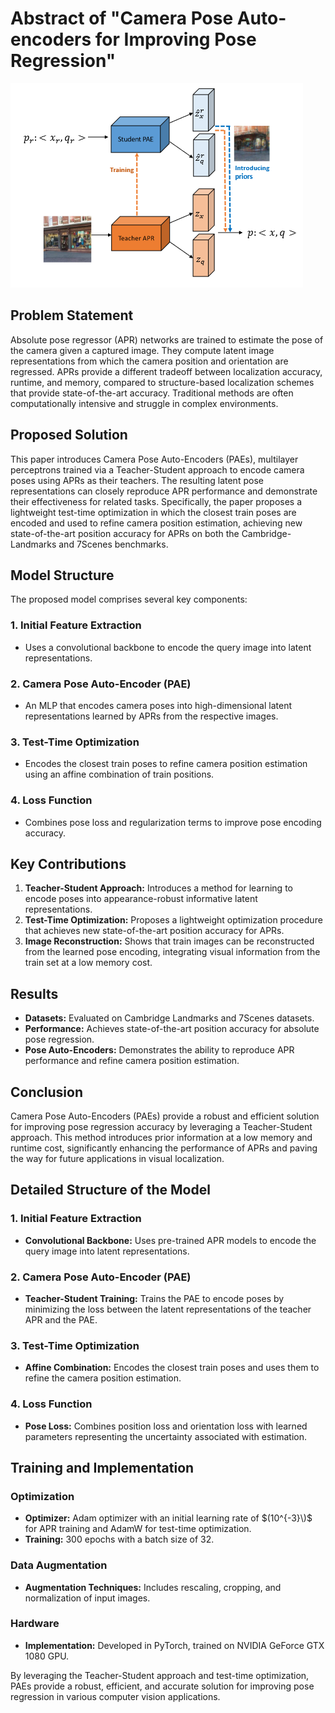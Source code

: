 # Abstract of "Camera Pose Auto-encoders for Improving Pose Regression"

![PAE Architecture](https://github.com/Husseinhhameed/Transformer-Based-Camera-localization-review/blob/main/images/Camera%20Pose%20Auto-encoders.png)

## Problem Statement

Absolute pose regressor (APR) networks are trained to estimate the pose of the camera given a captured image. They compute latent image representations from which the camera position and orientation are regressed. APRs provide a different tradeoff between localization accuracy, runtime, and memory, compared to structure-based localization schemes that provide state-of-the-art accuracy. Traditional methods are often computationally intensive and struggle in complex environments.

## Proposed Solution

This paper introduces Camera Pose Auto-Encoders (PAEs), multilayer perceptrons trained via a Teacher-Student approach to encode camera poses using APRs as their teachers. The resulting latent pose representations can closely reproduce APR performance and demonstrate their effectiveness for related tasks. Specifically, the paper proposes a lightweight test-time optimization in which the closest train poses are encoded and used to refine camera position estimation, achieving new state-of-the-art position accuracy for APRs on both the Cambridge-Landmarks and 7Scenes benchmarks.

## Model Structure

The proposed model comprises several key components:

### 1. Initial Feature Extraction

- Uses a convolutional backbone to encode the query image into latent representations.

### 2. Camera Pose Auto-Encoder (PAE)

- An MLP that encodes camera poses into high-dimensional latent representations learned by APRs from the respective images.

### 3. Test-Time Optimization

- Encodes the closest train poses to refine camera position estimation using an affine combination of train positions.

### 4. Loss Function

- Combines pose loss and regularization terms to improve pose encoding accuracy.

## Key Contributions

1. **Teacher-Student Approach:** Introduces a method for learning to encode poses into appearance-robust informative latent representations.
2. **Test-Time Optimization:** Proposes a lightweight optimization procedure that achieves new state-of-the-art position accuracy for APRs.
3. **Image Reconstruction:** Shows that train images can be reconstructed from the learned pose encoding, integrating visual information from the train set at a low memory cost.

## Results

- **Datasets:** Evaluated on Cambridge Landmarks and 7Scenes datasets.
- **Performance:** Achieves state-of-the-art position accuracy for absolute pose regression.
- **Pose Auto-Encoders:** Demonstrates the ability to reproduce APR performance and refine camera position estimation.

## Conclusion

Camera Pose Auto-Encoders (PAEs) provide a robust and efficient solution for improving pose regression accuracy by leveraging a Teacher-Student approach. This method introduces prior information at a low memory and runtime cost, significantly enhancing the performance of APRs and paving the way for future applications in visual localization.

## Detailed Structure of the Model

### 1. Initial Feature Extraction

- **Convolutional Backbone:** Uses pre-trained APR models to encode the query image into latent representations.

### 2. Camera Pose Auto-Encoder (PAE)

- **Teacher-Student Training:** Trains the PAE to encode poses by minimizing the loss between the latent representations of the teacher APR and the PAE.

### 3. Test-Time Optimization

- **Affine Combination:** Encodes the closest train poses and uses them to refine the camera position estimation.

### 4. Loss Function

- **Pose Loss:** Combines position loss and orientation loss with learned parameters representing the uncertainty associated with estimation.

## Training and Implementation

### Optimization

- **Optimizer:** Adam optimizer with an initial learning rate of $(10^{-3}\)$ for APR training and AdamW for test-time optimization.
- **Training:** 300 epochs with a batch size of 32.

### Data Augmentation

- **Augmentation Techniques:** Includes rescaling, cropping, and normalization of input images.

### Hardware

- **Implementation:** Developed in PyTorch, trained on NVIDIA GeForce GTX 1080 GPU.

By leveraging the Teacher-Student approach and test-time optimization, PAEs provide a robust, efficient, and accurate solution for improving pose regression in various computer vision applications.
